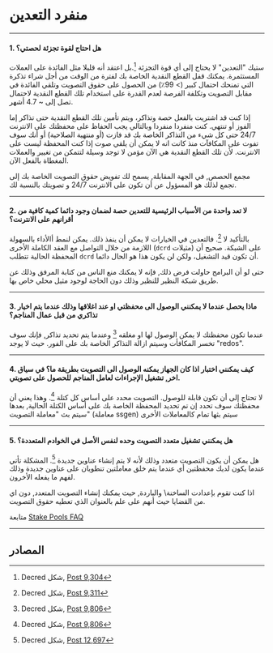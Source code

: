 # <i class="fa fa-male"></i> منفرد التعدين

---

#### 1. هل احتاج لقوة تجزئة لحصتي؟

ستيك "التعدين" لا يحتاج إلى أي قوة التجزئة [^ 9304].بل اعتقد أنه قليلا مثل الفائدة على العملات المستثمرة. يمكنك قفل القطع النقدية الخاصة بك لفترة من الوقت من أجل شراء تذكرة التي تمنحك احتمال كبير (> 99٪) من الحصول على حقوق التصويت وتلقي الفائدة في مقابل التصويت وتكلفة الفرصة لعدم القدرة على استخدام تلك القطع النقدية لاحتمال تصل إلى ~ 4.7 أشهر.

إذا كنت قد اشتريت بالفعل حصة وتذاكر، ويتم تأمين تلك القطع النقدية حتى تذاكر إما الفوز أو تنتهي. كنت منفردا منفردا وبالتالي يجب الحفاظ على محفظتك على الانترنت 24/7 حتى كل شيء من التذاكر الخاصة بك قد فازت (أو منتهية الصلاحية) أو أنك سوف تفوت على المكافآت منذ كانت انه لا يمكن أن يلقي صوت إذا كنت المحفظة ليست على الانترنت. لأن تلك القطع النقدية هي الآن مؤمن لا توجد وسيلة لتتمكن من تغيير والعملات المغطاة بالفعل الآن.

مجمع الحصص, في الجهة المقابلة, يسمح لك تفويض حقوق التصويت الخاصة بك إلى تجمع لذلك هو المسؤول عن أن تكون على الانترنت 24/7 و تصويتك بالنسبة لك.

---

#### 2. لا تعد واحدة من الأسباب الرئيسية للتعدين حصة لضمان وجود دائما كمية كافية من أقرانهم على الانترنت؟

بالتأكيد لا [^ 9311]. فالتعدين في الخيارات لا يمكن أن ينفذ ذلك. يمكن لنمط أالأداء بالسهولة اللازمة من خلال التواصل مع العقد الكاملة الأخرى (`dcrd` مثيلات) على الشبكة. صحيح أن المحفظة الحالية تتطلب `dcrd` أن تكون قيد التشغيل، ولكن لن يكون هذا هو الحال دائما.

حتى لو أن البرامج حاولت فرض ذلك, فإنه لا يمكنك منع الناس من كتابة المرفق وذلك عن طريق شبكة النظير للنظير وذلك دون الحاجة لوجود مثيل محلي خاص بها.

---

#### 3. ماذا يحصل عندما لا يمكنني الوصول الى محفظتي او عند اغلاقها وذلك عندما يتم اخيار تذاكري من قبل عمال المناجم؟

عندما تكون محفظتك لا يمكن الوصول لها او مغلقه [^9806]   وعندما يتم تحديد تذاكر, فإنك سوف تخسر المكافأت وسيتم ازالة التذاكر الخاصة بك على الفور. حيث لا يوجد "redos".

---

#### 4. كيف يمكنني اختبار اذا كان الجهاز يمكنه الوصول الى التصويت بطريقة ما؟ في سياق اخر, تشغيل الإجراءات لعامل المناجم للحصول على تصويتي.

لا تحتاج إلى أن تكون قابلة للوصول. التصويت محدد على أساس كل كتلة [^ 9806]. وهذا يعني أن محفظتك سوف تحدد إن تم تحديد المحفظة الخاصة بك على أساس الكتلة الحالية, بعدها سيتم بث "معاملة التصويت" (معاملة ssgen) سيتم بثها تمام كالمعاملات الأخرى

---

#### 5. هل يمكنني تشغيل متعدد التصويت وحده لنفس الأصل في الخوادم المتعددة؟

هل يمكن أن يكون التصويت متعدد وذلك لأنه لا يتم إنشاء عناوين جديدة [^12697]. المشكلة تأتي عندما يكون لديك محفظتين أي عندما يتم خلق معاملتين تنطويان على عناوين جديدة وذلك لفهم ما يفعله الأخرون.

اذا كنت تقوم بإعدادت الساخنة\ والباردة, حيث يمكنك إنشاء التصويت المتعدد, دون اي من القضايا حيث أنهم على علم بالعنوان الذي تعطيه حقوق التصويت. 

متابعة  [Stake Pools FAQ](/faq/proof-of-stake/stake-pools.md)

---

## <i class="fa fa-book"></i> المصادر 

[^9304]: Decred شكل, [Post 9,304](https://forum.decred.org/threads/626/page-2#post-9304)
[^9311]: Decred شكل, [Post 9,311](https://forum.decred.org/threads/582/page-2#post-9311)
[^9806]: Decred شكل, [Post 9,806](https://forum.decred.org/threads/180/page-6#post-9806)
[^12697]: Decred شكل, [Post 12,697](https://forum.decred.org/threads/1127/#post-12697)
